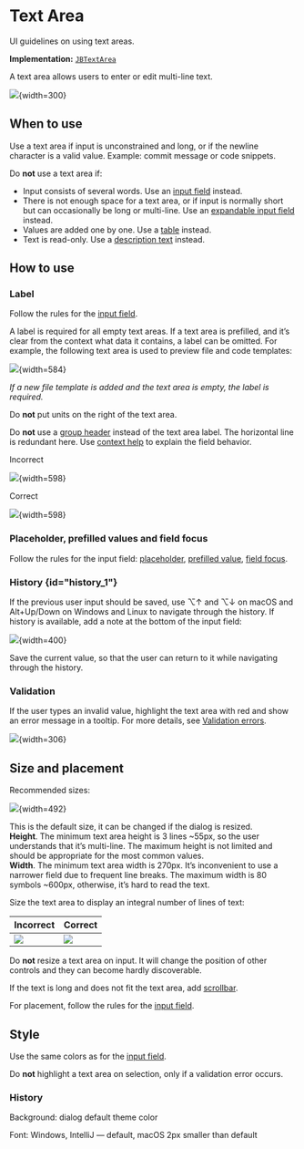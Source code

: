 <!-- Copyright 2000-2024 JetBrains s.r.o. and contributors. Use of this source code is governed by the Apache 2.0 license. -->

# Text Area

<link-summary>UI guidelines on using text areas.</link-summary>

<tldr>

**Implementation:** [`JBTextArea`](%gh-ic%/platform/platform-api/src/com/intellij/ui/components/JBTextArea.java)

</tldr>

A text area allows users to enter or edit multi-line text.

![](text_area_example.png){width=300}

## When to use

Use a text area if input is unconstrained and long, or if the newline character is a valid value. Example: commit message or code snippets.

Do **not** use a text area if:

* Input consists of several words. Use an [input field](input_field.md) instead.
* There is not enough space for a text area, or if input is normally short but can occasionally be long or multi-line. Use an [expandable input field](input_field.md#input-field-types) instead.
* Values are added one by one. Use a [table](table.md) instead.
* Text is read-only. Use a [description text](description_text.md) instead.


## How to use

### Label

Follow the rules for the [input field](input_field.md).

A label is required for all empty text areas.
If a text area is prefilled, and it’s clear from the context what data it contains, a label can be omitted.
For example, the following text area is used to preview file and code templates:

![](no_label.png){width=584}

*If a new file template is added and the text area is empty, the label is required.*

Do **not** put units on the right of the text area.

Do **not** use a [group header](group_header.md) instead of the text area label. The horizontal
line is redundant here. Use [context help](context_help.md) to explain the field behavior.

<format color="Red" style="bold">Incorrect</format>

![](label_incorrect.png){width=598}

<format color="Green" style="bold">Correct</format>

![](label_correct.png){width=598}


### Placeholder, prefilled values and field focus

Follow the rules for the input field: [placeholder](input_field.md#placeholder), [prefilled value](input_field.md#prefilled-value), [field focus](input_field.md#field-focus).


### History {id="history_1"}

If the previous user input should be saved, use <shortcut>⌥↑</shortcut> and <shortcut>⌥↓</shortcut> on macOS and <shortcut>Alt+Up/Down</shortcut>
on Windows and Linux to navigate through the history.
If history is available, add a note at the bottom of the input field:

![](text_area_history.png){width=400}

Save the current value, so that the user can return to it while navigating through the history.


### Validation

If the user types an invalid value, highlight the text area with red and show an error message in a tooltip. For more details, see [Validation errors](validation_errors.md).

![](text_area_error.png){width=306}



## Size and placement

Recommended sizes:

![](text_area_sizes.png){width=492}

This is the default size, it can be changed if the dialog is resized.
<br/>
**Height**. The minimum text area height is 3 lines ~55px, so the user understands that it’s multi-line. The maximum height is not limited and should be appropriate for the most common values.
<br/>
**Width**. The minimum text area width is 270px. It’s inconvenient to use a narrower field due to frequent line breaks. The maximum width is 80 symbols ~600px, otherwise, it’s hard to read the text.

Size the text area to display an integral number of lines of text:

| <format color="Red" style="bold">Incorrect</format> | <format color="Green" style="bold">Correct</format> |
|-----------------------------------------------------|-----------------------------------------------------|
| ![](text_area_size_2.png)                           | ![](text_area_size_3.png)                           |

Do **not** resize a text area on input. It will change the position of other controls and they can become hardly discoverable.

If the text is long and does not fit the text area, add [scrollbar](scrollbar.md).

For placement, follow the rules for the [input field](input_field.md).


## Style
Use the same colors as for the [input field](input_field.md).

Do **not** highlight a text area on selection, only if a validation error occurs.


### History
Background: dialog default theme color

Font: Windows, IntelliJ — default, macOS 2px smaller than default
